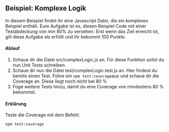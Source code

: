 ## Beispiel: Komplexe Logik
In diesem Beispiel findet ihr eine Javascript Datei, die ein komplexes Beispiel enthält. Eure Aufgabe ist es, diesen Beispiel Code mit einer Testabdeckung von min 80% zu versehen. Erst wenn das Ziel erreicht ist, gilt diese Aufgabe als erfüllt und ihr bekommt 100 Punkte.


#### Ablauf
1. Schaue dir die Datei src/complexLogic.js an. Für diese Funktion sollst du nun Unit Tests schreiben.
2. Schaue dir nun die Datei test/complexLogic.test.js an. Hier findest du bereits einen Test. Führe ein `npm test:coverage`aus und schaue dir die Coverage an. Diese liegt noch nicht bei 80 %
3. Füge weitere Tests hinzu, damit du eine Coverage von mindestens 80 % bekommst.
#### Erklärung
Teste die Coverage mit dem Befehl:
```
npm test:coverage
```
